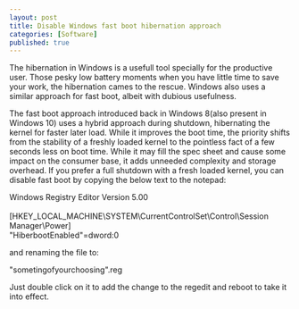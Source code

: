 ```yaml
---
layout: post
title: Disable Windows fast boot hibernation approach
categories: [Software]
published: true
---
```


The hibernation in Windows is a usefull tool specially for the productive user. Those pesky low battery moments when you have little time to save your work, the hibernation cames to the rescue. Windows also uses a similar approach for fast boot, albeit with dubious usefulness.

The fast boot approach introduced back in Windows 8(also present in Windows 10) uses a hybrid approach during shutdown, hibernating the kernel for faster later load. While it improves the boot time, the priority shifts from the stability of a freshly loaded kernel to the pointless fact of a few seconds less on boot time. While it may fill the spec sheet and cause some impact on the consumer base, it adds unneeded complexity and storage overhead. If you prefer a full shutdown with a fresh loaded kernel, you can disable fast boot by copying the below text to the notepad:

<p class="message">Windows Registry Editor Version 5.00<br>
<br>
[HKEY_LOCAL_MACHINE\SYSTEM\CurrentControlSet\Control\Session Manager\Power]<br>
"HiberbootEnabled"=dword:0</p>

and renaming the file to:

<p class="message">"sometingofyourchoosing".reg</p>

Just double click on it to add the change to the regedit and reboot to take it into effect.
